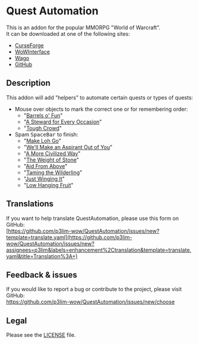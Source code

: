 # Quest Automation

This is an addon for the popular MMORPG "World of Warcraft".  
It can be downloaded at one of the following sites:

- [CurseForge](https://www.curseforge.com/wow/addons/quest-automation)
- [WoWInterface](https://wowinterface.com/downloads/info26142)
- [Wago](https://addons.wago.io/addons/questautomation)
- [GitHub](https://github.com/p3lim-wow/QuestAutomation/releases)

## Description

This addon will add "helpers" to automate certain quests or types of quests:

- Mouse over objects to mark the correct one or for remembering order:
	- "[Barrels o' Fun](https://www.wowhead.com/search?q=barrels+o%27+fun)"
	- "[A Steward for Every Occasion](https://www.wowhead.com/quest=60565)"
	- "[Tough Crowd](https://www.wowhead.com/quest=60739)"
- Spam <kbd>SpaceBar</kbd> to finish:
	- "[Make Loh Go](https://www.wowhead.com/search?q=Make+Loh+Go)"
	- "[We'll Make an Aspirant Out of You](https://www.wowhead.com/quest=59585)"
	- "[A More Civilized Way](https://www.wowhead.com/quest=64271)"
	- "[The Weight of Stone](https://www.wowhead.com/quest=64018)"
	- "[Aid From Above](https://www.wowhead.com/quest=60657)"
	- "[Taming the Wilderling](https://www.wowhead.com/npc=180014)"
	- "[Just Winging It](https://www.wowhead.com/quest=61540)"
	- "[Low Hanging Fruit](https://www.wowhead.com/quest=70549)"

## Translations

If you want to help translate QuestAutomation, please use this form on GitHub:  
[https://github.com/p3lim-wow/QuestAutomation/issues/new?template=translate.yaml](https://github.com/p3lim-wow/QuestAutomation/issues/new?assignees=p3lim&labels=enhancement%2Ctranslation&template=translate.yaml&title=Translation%3A+)

## Feedback & issues

If you would like to report a bug or contribute to the project, please visit GitHub:  
<https://github.com/p3lim-wow/QuestAutomation/issues/new/choose>

## Legal

Please see the [LICENSE](https://github.com/p3lim-wow/QuestAutomation/blob/master/LICENSE.txt) file.
